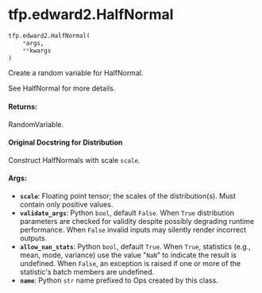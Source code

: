 <div itemscope itemtype="http://developers.google.com/ReferenceObject">
<meta itemprop="name" content="tfp.edward2.HalfNormal" />
<meta itemprop="path" content="Stable" />
</div>

# tfp.edward2.HalfNormal

``` python
tfp.edward2.HalfNormal(
    *args,
    **kwargs
)
```

Create a random variable for HalfNormal.

See HalfNormal for more details.

#### Returns:

  RandomVariable.

#### Original Docstring for Distribution

Construct HalfNormals with scale `scale`.


#### Args:

* <b>`scale`</b>: Floating point tensor; the scales of the distribution(s).
    Must contain only positive values.
* <b>`validate_args`</b>: Python `bool`, default `False`. When `True` distribution
    parameters are checked for validity despite possibly degrading runtime
    performance. When `False` invalid inputs may silently render incorrect
    outputs.
* <b>`allow_nan_stats`</b>: Python `bool`, default `True`. When `True`,
    statistics (e.g., mean, mode, variance) use the value "`NaN`" to
    indicate the result is undefined. When `False`, an exception is raised
    if one or more of the statistic's batch members are undefined.
* <b>`name`</b>: Python `str` name prefixed to Ops created by this class.